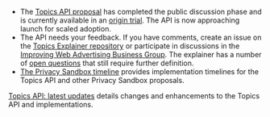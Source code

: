 - The [Topics API proposal](https://github.com/jkarlin/topics) has completed the public discussion phase and is currently available in an [origin trial](/docs/privacy-sandbox/unified-origin-trial/). The API is now approaching launch for scaled adoption. 
- The API needs your feedback. If you have comments, create an issue on the [Topics Explainer repository](https://github.com/jkarlin/topics) or participate in discussions in the [Improving Web Advertising Business Group](https://www.w3.org/community/web-adv/participants). The explainer has a number of [open questions](https://github.com/jkarlin/topics/issues) that still require further definition.
- [The Privacy Sandbox timeline](http://privacysandbox.com/timeline) provides implementation timelines for the Topics API and other Privacy Sandbox proposals.

[Topics API: latest updates](/docs/privacy-sandbox/topics/latest/) details changes and enhancements to the Topics API and implementations.
